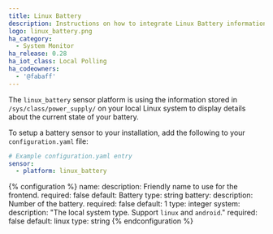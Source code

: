 ```yaml
---
title: Linux Battery
description: Instructions on how to integrate Linux Battery information into Home Assistant.
logo: linux_battery.png
ha_category:
  - System Monitor
ha_release: 0.28
ha_iot_class: Local Polling
ha_codeowners:
  - '@fabaff'
---
```


The `linux_battery` sensor platform is using the information stored in `/sys/class/power_supply/` on your local Linux system to display details about the current state of your battery.

To setup a battery sensor to your installation, add the following to your `configuration.yaml` file:

```yaml
# Example configuration.yaml entry
sensor:
  - platform: linux_battery
```

{% configuration %}
name:
  description: Friendly name to use for the frontend.
  required: false
  default: Battery
  type: string
battery:
  description: Number of the battery.
  required: false
  default: 1
  type: integer
system:
  description: "The local system type. Support `linux` and `android`."
  required: false
  default: linux
  type: string
{% endconfiguration %}
